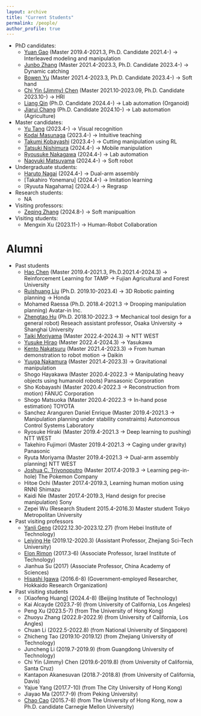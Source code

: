 ```yaml
---
layout: archive
title: "Current Students"
permalink: /people/
author_profile: true
---
```

 * PhD candidates:
    * [Yuan Gao](https://photon26.github.io/) (Master 2019.4-2021.3, Ph.D. Candidate 2021.4-) -> Interleaved modeling and manipulation
    * [Junbo Zhang](https://wanweiwei07.github.io/people/) (Master 2021.4-2023.3, Ph.D. Candidate 2023.4-) -> Dynamic catching
    * [Bowen Yu](https://wanweiwei07.github.io/people/) (Master 2021.4-2023.3, Ph.D. Candidate 2023.4-) -> Soft hand
    * [Chi Yin (Jimmy) Chen](https://wanweiwei07.github.io/people/) (Master 2021.10-2023.09, Ph.D. Candidate 2023.10-) -> HRI
    * [Liang Qin]() (Ph.D. Candidate 2024.4-) -> Lab automation (Organoid)
    * [Jiarui Chang]() (Ph.D. Candidate 2024.10-) -> Lab automation (Agriculture)
 * Master candidates:
    * [Yu Tang]() (2023.4-) -> Visual recognition
    * [Kodai Masunaga]() (2023.4-) -> Intuitive teaching
    * [Takumi Kobayashi]() (2023.4-) -> Cutting manipulation using RL
    * [Tatsuki Nishimura](https://tatsukinishimura.github.io/angular-mypage/) (2024.4-) -> Mobile manipulation
    * [Ryousuke Nakagawa](https://nakagawa0717.github.io/homepage_1/index.html) (2024.4-) -> Lab automation
    * [Naoyuki Matsuyama]() (2024.4-) -> Soft robot
 * Undergraduate students:
    * [Haruto Nagai](https://n-haru0524.github.io/web/) (2024.4-) -> Dual-arm assembly
    * [Takahiro Yonemaru] (2024.4-) -> Imitation learning
    * [Ryuuta Nagahama] (2024.4-) -> Regrasp
 * Research students:
    * NA
 * Visiting professors:
    * [Zeqing Zhang](https://benjizhang.github.io/) (2024.8-) -> Soft manipualtion
 * Visiting students:
    * Mengxin Xu (2023.11-) -> Human-Robot Collaboration
         
Alumni
=====
 * Past students
    * [Hao Chen](http://chenhao.info/) (Master 2019.4-2021.3, Ph.D.2021.4-2024.3) -> Reinforcement Learning for TAMP -> Fujian Agricultural and Forest University
    * [Ruishuang Liu](https://rsliu-xx.github.io/) (Ph.D. 2019.10-2023.4) -> 3D Robotic painting planning -> Honda
    * Mohamed Raessa (Ph.D. 2018.4-2021.3 -> Drooping manipulation planning) Avatar-in Inc.
    * [Zhengtao Hu](http://huzhengtao.work/) (Ph.D. 2018.10-2022.3 -> Mechanical tool design for a general robot) Reseach assistant professor, Osaka University -> Shanghai University
    * [Taiki Moriyama](https://tkmrym.github.io/) (Master 2022.4-2024.3) -> NTT WEST
    * [Yusuke Hirao](https://hrhryusuke.github.io/homepage2/) (Master 2022.4-2024.3) -> Yasukawa
    * [Kento Nakatsuru](https://kentonakatsuru.github.io/my-portfolio/) (Master 2021.4-2023.3) -> From human demonstration to robot motion -> Daikin
    * [Yuuga Nakamura](https://yuuga744.github.io/homepage/) (Master 2021.4-2023.3) -> Gravitational manipulation
    * Shogo Hayakawa (Master 2020.4-2022.3 -> Manipulating heavy objects using humanoid robots) Pansasonic Corporation
    * Sho Kobayashi (Master 2020.4-2022.3 -> Reconstruction from motion) FANUC Corporation
    * Shogo Matsuoka (Master 2020.4-2022.3 -> In-hand pose estimation) TOYOTA
    * Sanchez Aranguren Daniel Enrique (Master 2019.4-2021.3 -> Manipulation planning under stability constraints) Autonomous Control Systems Laboratory
    * Ryosuke Hiraki (Master 2019.4-2021.3 -> Deep learning to pushing) NTT WEST
    * Takehiro Fujimori (Master 2019.4-2021.3 -> Caging under gravity) Panasonic
    * Ryuta Moriyama (Master 2019.4-2021.3 -> Dual-arm assembly planning) NTT WEST
    * [Joshua C. Triyonoputro](http://www.hlab.sys.es.osaka-u.ac.jp/people/joshua/joshua.html) (Master 2017.4-2019.3 -> Learning peg-in-hole) The Pokemon Company
    * Hitoe Ochi (Master 2017.4-2019.3, Learning human motion using RNN) Shimazu
    * Kaidi Nie (Master 2017.4-2019.3, Hand design for precise manipulation) Sony
    * Zepei Wu (Research Student 2015.4-2016.3)   Master student Tokyo Metropolitan University
 * Past visiting professors
    * [Yanli Geng]() (2022.12.30-2023.12.27) (from Hebei Institute of Technology)
    * [Leiying He](https://www.researchgate.net/profile/Leiying-He-2) (2019.12-2020.3) (Assistant Professor, Zhejiang Sci-Tech University)
    * [Elon Rimon](https://meeng.technion.ac.il/members/elon-rimon/) (2017.3-6)  (Associate Professor, Israel Institute of Technology)
    * Jianhua Su (2017) (Associate Professor, China Academy of Sciences)
    * [Hisashi Igawa](http://www2.hro.or.jp/rschr/rschr.php?epy_id=ggAXPXWwXcrJAzR) (2016.6-8) (Government-employed Researcher, Hokkaido Research Organization) 
 * Past visiting students
    * [Xiaofeng Huang] (2024.4-8) (Beijing Institute of Technology)
    * Kai Alcayde (2023.7-9) (from University of California, Los Angeles)
    * Peng Xu (2023.5-7) (from The University of Hong Kong)
    * Zhuoyu Zhang (2022.8-2022.9) (from University of California, Los Angles)
    * Chuan Li (2022.5-2022.8) (from National University of Singapore)
    * Zhicheng Tao (2019.10-2019.12) (from Zhejiang University of Technology)
    * Juncheng Li (2019.7-2019.9) (from Guangdong University of Technology)
    * Chi Yin (Jimmy) Chen (2019.6-2019.8) (from University of California, Santa Cruz)
    * Kantapon Akanesuvan (2018.7-2018.8) (from University of California, Davis)
    * Yajue Yang (2017.7-10) (from The City University of Hong Kong)
    * Jiayao Ma (2017.7-9) (from Peking University)
    * [Chao Cao](http://caochao.me/) (2015.7-8)  (from The University of Hong Kong, now a Ph.D. candidate Carnegie Mellon University)

